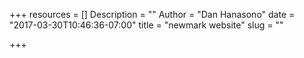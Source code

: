 +++
resources = []
Description = ""
Author = "Dan Hanasono"
date = "2017-03-30T10:46:36-07:00"
title = "newmark website"
slug = ""

+++

